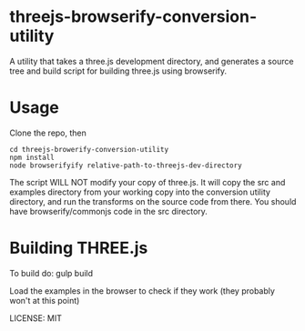 # threejs-browserify-conversion-utility
A utility that takes a three.js development directory, and generates a source tree and build script for building three.js using browserify.

# Usage
Clone the repo, then
```
cd threejs-browerify-conversion-utility
npm install
node browserifyify relative-path-to-threejs-dev-directory
```

The script WILL NOT modify your copy of three.js.
It will copy the src and examples directory from your working copy
into the conversion utility directory, and run the transforms
on the source code from there. You should have browserify/commonjs
code in the src directory.

# Building THREE.js
To build do:
gulp build

Load the examples in the browser to check if they work (they probably won't at this point)

LICENSE: MIT
